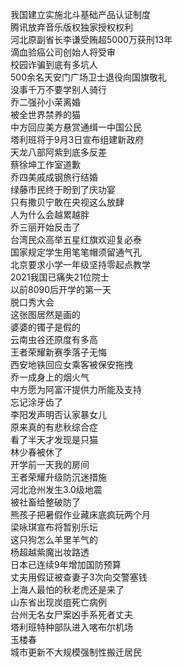 我国建立实施北斗基础产品认证制度  
腾讯放弃音乐版权独家授权权利  
河北原副省长李谦受贿超5000万获刑13年  
滴血验癌公司创始人将受审  
校园诈骗到底有多坑人  
500余名天安门广场卫士退役向国旗敬礼  
没事千万不要学别人骑行  
乔二强孙小茉离婚  
被全世界禁养的猫  
中方回应美方悬赏通缉一中国公民  
塔利班将于9月3日宣布组建新政府  
天龙八部阿紫到底多反差  
蔡徐坤工作室道歉  
乔四美戚成钢旅行结婚  
绿藤市民终于盼到了庆功宴  
只有撒贝宁敢在央视这么放肆  
人为什么会越累越胖  
乔三丽开始反击了  
台湾民众高举五星红旗欢迎复必泰  
国家规定学生用笔笔帽须留通气孔  
北京要求小学一年级坚持零起点教学  
2021我国已痛失21位院士  
以前8090后开学的第一天  
脱口秀大会  
这张图居然是画的  
婆婆的镯子是假的  
云南虫谷还原度有多高  
王者荣耀新赛季落子无悔  
西安地铁回应女乘客被保安拖拽  
乔一成身上的烟火气  
中方愿为阿富汗提供力所能及支持  
忘记涂牙齿了  
李阳发声明否认家暴女儿  
原来真的有悲秋综合症  
看了半天才发现是只猫  
林少春被休了  
开学前一天我的房间  
王者荣耀升级防沉迷措施  
河北沧州发生3.0级地震  
被社畜给整破防了  
熊孩子把暑假作业藏床底疯玩两个月  
梁咏琪宣布将暂别乐坛  
这只狗怎么羊里羊气的  
杨超越紫魔出妆路透  
日本已连续9年增加国防预算  
丈夫用假证被查妻子3次向交警塞钱  
上海人最怕的秋老虎还是来了  
山东省出现炭疽死亡病例  
台州无名女尸案凶手系死者丈夫  
塔利班特种部队进入喀布尔机场  
玉楼春  
城市更新不大规模强制性搬迁居民  
